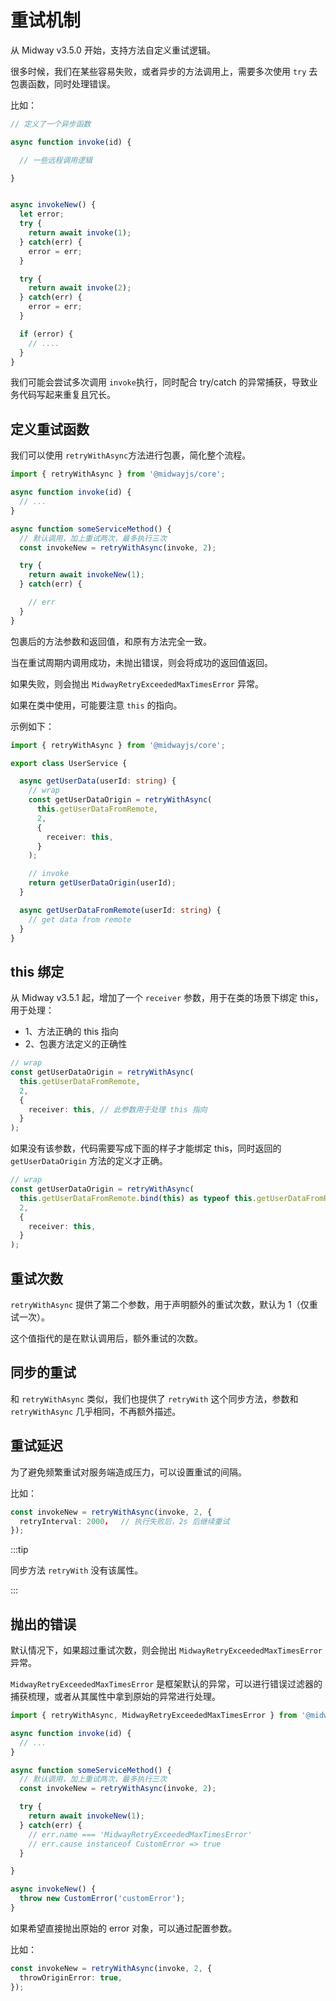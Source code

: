# 重试机制

从 Midway v3.5.0 开始，支持方法自定义重试逻辑。

很多时候，我们在某些容易失败，或者异步的方法调用上，需要多次使用 `try` 去包裹函数，同时处理错误。

比如：

```typescript
// 定义了一个异步函数

async function invoke(id) {

  // 一些远程调用逻辑

}


async invokeNew() {
  let error;
  try {
    return await invoke(1);
  } catch(err) {
    error = err;
  }

  try {
    return await invoke(2);
  } catch(err) {
    error = err;
  }

  if (error) {
    // ....
  }
}
```

我们可能会尝试多次调用 `invoke`执行，同时配合 try/catch 的异常捕获，导致业务代码写起来重复且冗长。



## 定义重试函数

我们可以使用 `retryWithAsync`方法进行包裹，简化整个流程。

```typescript
import { retryWithAsync } from '@midwayjs/core';

async function invoke(id) {
  // ...
}

async function someServiceMethod() {
  // 默认调用，加上重试两次，最多执行三次
  const invokeNew = retryWithAsync(invoke, 2);

  try {
    return await invokeNew(1);
  } catch(err) {

    // err
  }
}
```

包裹后的方法参数和返回值，和原有方法完全一致。

当在重试周期内调用成功，未抛出错误，则会将成功的返回值返回。

如果失败，则会抛出 `MidwayRetryExceededMaxTimesError` 异常。

如果在类中使用，可能要注意 `this` 的指向。

示例如下：

```typescript
import { retryWithAsync } from '@midwayjs/core';

export class UserService {

  async getUserData(userId: string) {
    // wrap
    const getUserDataOrigin = retryWithAsync(
      this.getUserDataFromRemote,
      2,
      {
        receiver: this,
      }
    );

    // invoke
    return getUserDataOrigin(userId);
  }

  async getUserDataFromRemote(userId: string) {
    // get data from remote
  }
}
```



## this 绑定

从 Midway v3.5.1 起，增加了一个 `receiver` 参数，用于在类的场景下绑定 this，用于处理：

- 1、方法正确的 this 指向
- 2、包裹方法定义的正确性

```typescript
// wrap
const getUserDataOrigin = retryWithAsync(
  this.getUserDataFromRemote,
  2,
  {
    receiver: this,	// 此参数用于处理 this 指向
  }
);
```

如果没有该参数，代码需要写成下面的样子才能绑定 this，同时返回的 `getUserDataOrigin` 方法的定义才正确。

```typescript
// wrap
const getUserDataOrigin = retryWithAsync(
  this.getUserDataFromRemote.bind(this) as typeof this.getUserDataFromRemote,
  2,
  {
    receiver: this,
  }
);


```





## 重试次数

`retryWithAsync` 提供了第二个参数，用于声明额外的重试次数，默认为 1（仅重试一次）。

这个值指代的是在默认调用后，额外重试的次数。



## 同步的重试

和 `retryWithAsync` 类似，我们也提供了 `retryWith` 这个同步方法，参数和 `retryWithAsync` 几乎相同，不再额外描述。



## 重试延迟

为了避免频繁重试对服务端造成压力，可以设置重试的间隔。

比如：

```typescript
const invokeNew = retryWithAsync(invoke, 2, {
  retryInterval: 2000，	// 执行失败后，2s 后继续重试
});
```

:::tip

同步方法 `retryWith` 没有该属性。

:::



## 抛出的错误

默认情况下，如果超过重试次数，则会抛出 `MidwayRetryExceededMaxTimesError` 异常。

`MidwayRetryExceededMaxTimesError` 是框架默认的异常，可以进行错误过滤器的捕获梳理，或者从其属性中拿到原始的异常进行处理。

```typescript
import { retryWithAsync, MidwayRetryExceededMaxTimesError } from '@midwayjs/core';

async function invoke(id) {
  // ...
}

async function someServiceMethod() {
  // 默认调用，加上重试两次，最多执行三次
  const invokeNew = retryWithAsync(invoke, 2);

  try {
    return await invokeNew(1);
  } catch(err) {
    // err.name === 'MidwayRetryExceededMaxTimesError'
    // err.cause instanceof CustomError => true
  }

}

async invokeNew() {
  throw new CustomError('customError');
}
```

如果希望直接抛出原始的 error 对象，可以通过配置参数。

比如：

```typescript
const invokeNew = retryWithAsync(invoke, 2, {
  throwOriginError: true,
});
```

